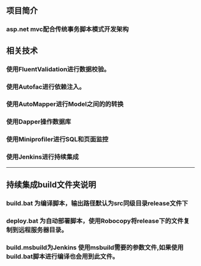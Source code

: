 ## 项目简介
### asp.net mvc配合传统事务脚本模式开发架构
## 相关技术
### 使用FluentValidation进行数据校验。  
### 使用Autofac进行依赖注入。
### 使用AutoMapper进行Model之间的的转换
### 使用Dapper操作数据库
### 使用Miniprofiler进行SQL和页面监控
### 使用Jenkins进行持续集成
***
## 持续集成build文件夹说明
### build.bat 为编译脚本，输出路径默认为src同级目录release文件下
### deploy.bat 为自动部署脚本，使用Robocopy将release下的文件复制到远程服务器目录。
### build.msbuild为Jenkins 使用msbuild需要的参数文件,如果使用build.bat脚本进行编译也会用到此文件。
